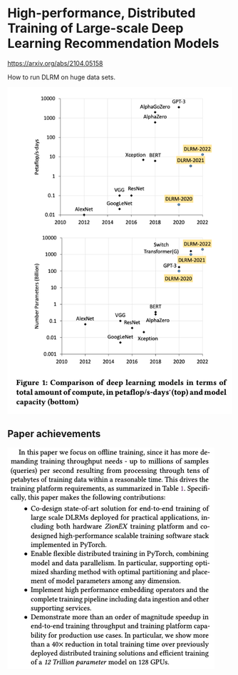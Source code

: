# High-performance, Distributed Training of Large-scale Deep Learning Recommendation Models


https://arxiv.org/abs/2104.05158

How to run DLRM on huge data sets.

![](../../../attachments/2021-05-06-16-46-51.png)

## Paper achievements

![](../../../attachments/2021-05-06-16-48-02.png)